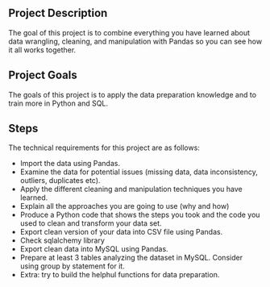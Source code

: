 ## Project Description

The goal of this project is to combine everything you have learned about data wrangling, cleaning, and manipulation with Pandas so you can see how it all works together.



## Project Goals 

The goals of this project is to apply the data preparation knowledge and to train more in Python and SQL.



## Steps
The technical requirements for this project are as follows:
- Import the data using Pandas.
- Examine the data for potential issues (missing data, data inconsistency, outliers, duplicates etc).
- Apply the different cleaning and manipulation techniques you have learned.
- Explain all the approaches you are going to use (why and how)
- Produce a Python code that shows the steps you took and the code you used to clean and transform your data set.
- Export clean version of your data into CSV file using Pandas.
- Check sqlalchemy library
- Export clean data into MySQL using Pandas.
- Prepare at least 3 tables analyzing the dataset in MySQL. Consider using group by statement for it.
- Extra: try to build the helphul functions for data preparation.
